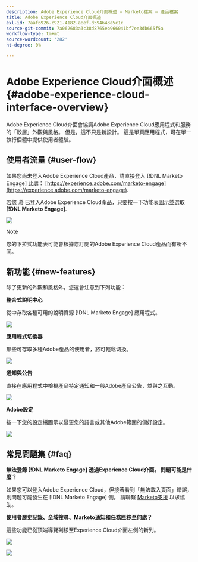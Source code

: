 ```yaml
---
description: Adobe Experience Cloud介面概述 — Marketo檔案 — 產品檔案
title: Adobe Experience Cloud介面概述
exl-id: 7aaf6926-c921-4182-a8ef-d594643a5c1c
source-git-commit: 7a062683a3c38d8765eb966041bf7ee3db665f5a
workflow-type: tm+mt
source-wordcount: '282'
ht-degree: 0%

---
```


# Adobe Experience Cloud介面概述 {#adobe-experience-cloud-interface-overview}

Adobe Experience Cloud介面會協調Adobe Experience Cloud應用程式和服務的「殼層」外觀與風格。 但是，這不只是新設計。 這是單頁應用程式，可在單一執行個體中提供使用者體驗。

## 使用者流量 {#user-flow}

如果您尚未登入Adobe Experience Cloud產品，請直接登入 [!DNL Marketo Engage] 此處： [https://experience.adobe.com/marketo-engage](https://experience.adobe.com/marketo-engage).

若您 _為_ 已登入Adobe Experience Cloud產品，只要按一下功能表圖示並選取 **[!DNL Marketo Engage]**.

![](assets/unified-shell-overview-1.png)

>[!NOTE]
>
>您的下拉式功能表可能會根據您訂閱的Adobe Experience Cloud產品而有所不同。

## 新功能 {#new-features}

除了更新的外觀和風格外，您還會注意到下列功能：

**整合式說明中心**

從中存取各種可用的說明資源 [!DNL Marketo Engage] 應用程式。

![](assets/unified-shell-overview-2.png)

**應用程式切換器**

那些可存取多種Adobe產品的使用者，將可輕鬆切換。

![](assets/unified-shell-overview-3.png)

**通知與公告**

直接在應用程式中檢視產品特定通知和一般Adobe產品公告，並與之互動。

![](assets/unified-shell-overview-4.png)

**Adobe設定**

按一下您的設定檔圖示以變更您的語言或其他Adobe範圍的偏好設定。

![](assets/unified-shell-overview-5.png)

## 常見問題集 {#faq}

**無法登錄 [!DNL Marketo Engage] 透過Experience Cloud介面。 問題可能是什麼？**

如果您可以登入Adobe Experience Cloud，但接著看到「無法載入頁面」錯誤，則問題可能發生在 [!DNL Marketo Engage] 側。 請聯繫 [Marketo支援](https://nation.marketo.com/t5/support/ct-p/Support) 以求協助。

**使用者歷史記錄、全域搜尋、Marketo通知和任務匣移至何處？**

這些功能已從頂端導覽列移至Experience Cloud介面左側的新列。

![](assets/unified-shell-overview-6.png)

![](assets/unified-shell-overview-7.png)
